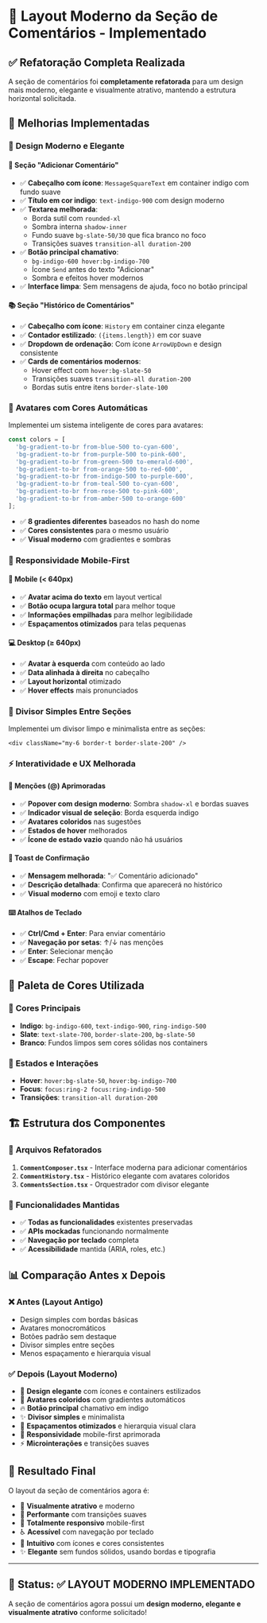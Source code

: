 # 🎨 Layout Moderno da Seção de Comentários - Implementado

## ✅ Refatoração Completa Realizada

A seção de comentários foi **completamente refatorada** para um design mais moderno, elegante e visualmente atrativo, mantendo a estrutura horizontal solicitada.

## 🎯 Melhorias Implementadas

### 🎨 **Design Moderno e Elegante**

#### 📝 **Seção "Adicionar Comentário"**
- ✅ **Cabeçalho com ícone**: `MessageSquareText` em container indigo com fundo suave
- ✅ **Título em cor indigo**: `text-indigo-900` com design moderno
- ✅ **Textarea melhorada**: 
  - Borda sutil com `rounded-xl`
  - Sombra interna `shadow-inner`
  - Fundo suave `bg-slate-50/30` que fica branco no foco
  - Transições suaves `transition-all duration-200`
- ✅ **Botão principal chamativo**: 
  - `bg-indigo-600 hover:bg-indigo-700`
  - Ícone `Send` antes do texto "Adicionar"
  - Sombra e efeitos hover modernos
- ✅ **Interface limpa**: Sem mensagens de ajuda, foco no botão principal

#### 📚 **Seção "Histórico de Comentários"**
- ✅ **Cabeçalho com ícone**: `History` em container cinza elegante
- ✅ **Contador estilizado**: `({items.length})` em cor suave
- ✅ **Dropdown de ordenação**: Com ícone `ArrowUpDown` e design consistente
- ✅ **Cards de comentários modernos**:
  - Hover effect com `hover:bg-slate-50`
  - Transições suaves `transition-all duration-200`
  - Bordas sutis entre itens `border-slate-100`

### 🎨 **Avatares com Cores Automáticas**

Implementei um sistema inteligente de cores para avatares:

```typescript
const colors = [
  'bg-gradient-to-br from-blue-500 to-cyan-600',
  'bg-gradient-to-br from-purple-500 to-pink-600',
  'bg-gradient-to-br from-green-500 to-emerald-600',
  'bg-gradient-to-br from-orange-500 to-red-600',
  'bg-gradient-to-br from-indigo-500 to-purple-600',
  'bg-gradient-to-br from-teal-500 to-cyan-600',
  'bg-gradient-to-br from-rose-500 to-pink-600',
  'bg-gradient-to-br from-amber-500 to-orange-600'
];
```

- ✅ **8 gradientes diferentes** baseados no hash do nome
- ✅ **Cores consistentes** para o mesmo usuário
- ✅ **Visual moderno** com gradientes e sombras

### 📱 **Responsividade Mobile-First**

#### 📱 **Mobile (< 640px)**
- ✅ **Avatar acima do texto** em layout vertical
- ✅ **Botão ocupa largura total** para melhor toque
- ✅ **Informações empilhadas** para melhor legibilidade
- ✅ **Espaçamentos otimizados** para telas pequenas

#### 💻 **Desktop (≥ 640px)**
- ✅ **Avatar à esquerda** com conteúdo ao lado
- ✅ **Data alinhada à direita** no cabeçalho
- ✅ **Layout horizontal** otimizado
- ✅ **Hover effects** mais pronunciados

### 🎨 **Divisor Simples Entre Seções**

Implementei um divisor limpo e minimalista entre as seções:

```tsx
<div className="my-6 border-t border-slate-200" />
```

### ⚡ **Interatividade e UX Melhorada**

#### 🎯 **Menções (@) Aprimoradas**
- ✅ **Popover com design moderno**: Sombra `shadow-xl` e bordas suaves
- ✅ **Indicador visual de seleção**: Borda esquerda indigo
- ✅ **Avatares coloridos** nas sugestões
- ✅ **Estados de hover** melhorados
- ✅ **Ícone de estado vazio** quando não há usuários

#### 🎉 **Toast de Confirmação**
- ✅ **Mensagem melhorada**: "✅ Comentário adicionado"
- ✅ **Descrição detalhada**: Confirma que aparecerá no histórico
- ✅ **Visual moderno** com emoji e texto claro

#### ⌨️ **Atalhos de Teclado**
- ✅ **Ctrl/Cmd + Enter**: Para enviar comentário
- ✅ **Navegação por setas**: ↑/↓ nas menções
- ✅ **Enter**: Selecionar menção
- ✅ **Escape**: Fechar popover

## 🎨 **Paleta de Cores Utilizada**

### 🔵 **Cores Principais**
- **Indigo**: `bg-indigo-600`, `text-indigo-900`, `ring-indigo-500`
- **Slate**: `text-slate-700`, `border-slate-200`, `bg-slate-50`
- **Branco**: Fundos limpos sem cores sólidas nos containers

### 🎨 **Estados e Interações**
- **Hover**: `hover:bg-slate-50`, `hover:bg-indigo-700`
- **Focus**: `focus:ring-2 focus:ring-indigo-500`
- **Transições**: `transition-all duration-200`

## 🏗️ **Estrutura dos Componentes**

### 📁 **Arquivos Refatorados**
1. **`CommentComposer.tsx`** - Interface moderna para adicionar comentários
2. **`CommentHistory.tsx`** - Histórico elegante com avatares coloridos
3. **`CommentsSection.tsx`** - Orquestrador com divisor elegante

### 🎯 **Funcionalidades Mantidas**
- ✅ **Todas as funcionalidades** existentes preservadas
- ✅ **APIs mockadas** funcionando normalmente
- ✅ **Navegação por teclado** completa
- ✅ **Acessibilidade** mantida (ARIA, roles, etc.)

## 📊 **Comparação Antes x Depois**

### ❌ **Antes (Layout Antigo)**
- Design simples com bordas básicas
- Avatares monocromáticos
- Botões padrão sem destaque
- Divisor simples entre seções
- Menos espaçamento e hierarquia visual

### ✅ **Depois (Layout Moderno)**
- 🎨 **Design elegante** com ícones e containers estilizados
- 🌈 **Avatares coloridos** com gradientes automáticos
- 🔥 **Botão principal** chamativo em indigo
- ✨ **Divisor simples** e minimalista
- 📐 **Espaçamentos otimizados** e hierarquia visual clara
- 📱 **Responsividade** mobile-first aprimorada
- ⚡ **Microinterações** e transições suaves

## 🚀 **Resultado Final**

O layout da seção de comentários agora é:

- 🎨 **Visualmente atrativo** e moderno
- 🚀 **Performante** com transições suaves
- 📱 **Totalmente responsivo** mobile-first
- ♿ **Acessível** com navegação por teclado
- 🎯 **Intuitivo** com ícones e cores consistentes
- ✨ **Elegante** sem fundos sólidos, usando bordas e tipografia

---

## 🎉 Status: ✅ LAYOUT MODERNO IMPLEMENTADO

A seção de comentários agora possui um **design moderno, elegante e visualmente atrativo** conforme solicitado!
